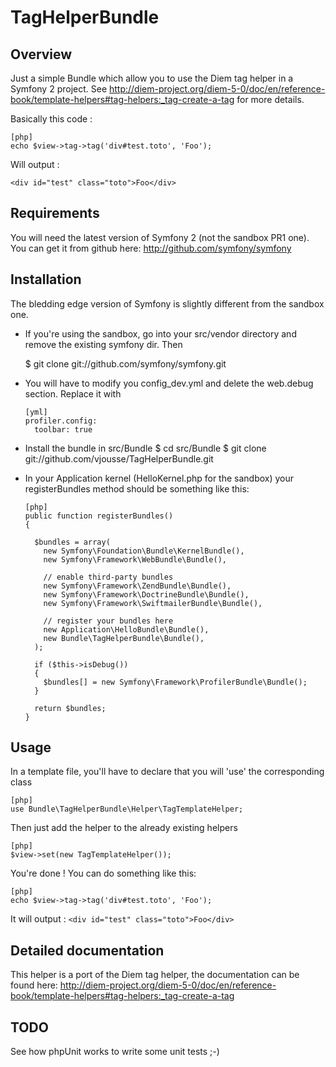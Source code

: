 TagHelperBundle
========================================================

Overview
--------

Just a simple Bundle which allow you to use the Diem tag helper in a Symfony 2 project. See http://diem-project.org/diem-5-0/doc/en/reference-book/template-helpers#tag-helpers:_tag-create-a-tag for more details.

Basically this code :

    [php]
    echo $view->tag->tag('div#test.toto', 'Foo');

Will output : 

`<div id="test" class="toto">Foo</div>`

Requirements
------------

You will need the latest version of Symfony 2 (not the sandbox PR1 one). You can get it from github here: http://github.com/symfony/symfony

Installation
------------

The bledding edge version of Symfony is slightly different from the sandbox one.


  * If you're using the sandbox, go into your src/vendor directory and remove the existing symfony dir. Then
  
      $ git clone git://github.com/symfony/symfony.git

  * You will have to modify you config_dev.yml and delete the web.debug section. Replace it with

        [yml]
        profiler.config:
          toolbar: true
          
  * Install the bundle in src/Bundle
      $ cd src/Bundle
      $ git clone git://github.com/vjousse/TagHelperBundle.git
      
  * In your Application kernel (HelloKernel.php for the sandbox) your registerBundles method should be something like this:
  
        [php]    
        public function registerBundles()
        {

          $bundles = array(
            new Symfony\Foundation\Bundle\KernelBundle(),
            new Symfony\Framework\WebBundle\Bundle(),

            // enable third-party bundles
            new Symfony\Framework\ZendBundle\Bundle(),
            new Symfony\Framework\DoctrineBundle\Bundle(),
            new Symfony\Framework\SwiftmailerBundle\Bundle(),

            // register your bundles here
            new Application\HelloBundle\Bundle(),
            new Bundle\TagHelperBundle\Bundle(),
          );

          if ($this->isDebug())
          {
            $bundles[] = new Symfony\Framework\ProfilerBundle\Bundle();
          }

          return $bundles;
        }
    

Usage
-----

In a template file, you'll have to declare that you will 'use' the corresponding class

    [php]
    use Bundle\TagHelperBundle\Helper\TagTemplateHelper;

Then just add the helper to the already existing helpers 

    [php]
    $view->set(new TagTemplateHelper());

You're done ! You can do something like this:

    [php]
    echo $view->tag->tag('div#test.toto', 'Foo');
    
It will output : `<div id="test" class="toto">Foo</div>`
    
Detailed documentation
----------------------

This helper is a port of the Diem tag helper, the documentation can be found here: http://diem-project.org/diem-5-0/doc/en/reference-book/template-helpers#tag-helpers:_tag-create-a-tag

TODO
----

See how phpUnit works to write some unit tests ;-)
    
